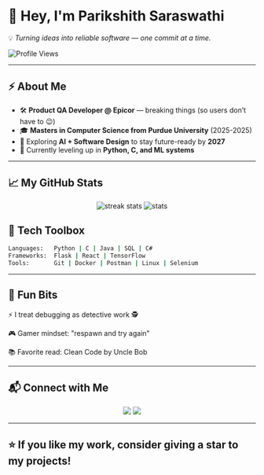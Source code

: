 # 👋 Hey, I'm Parikshith Saraswathi

💡 *Turning ideas into reliable software — one commit at a time.*  

![Profile Views](https://komarev.com/ghpvc/?username=Parikshith-S&color=brightgreen&style=for-the-badge)

---

## ⚡ About Me
- 🛠️ **Product QA Developer @ Epicor** — breaking things (so users don’t have to 😉)  
- 🎓 **Masters in Computer Science from Purdue University** (2025-2025)  
- 🤖 Exploring **AI + Software Design** to stay future-ready by **2027**  
- 🌱 Currently leveling up in **Python, C, and ML systems**  

---
## 📈 My GitHub Stats
<p align="center"> <img src="https://github-readme-streak-stats.herokuapp.com/?user=Parikshith-S&theme=radical" alt="streak stats"/> <img src="https://github-readme-stats.vercel.app/api?username=Parikshith-S&show_icons=true&theme=radical" alt="stats"/> </p>

## 🔧 Tech Toolbox
```bash
Languages:   Python | C | Java | SQL | C#
Frameworks:  Flask | React | TensorFlow
Tools:       Git | Docker | Postman | Linux | Selenium
```
---

## 🧩 Fun Bits

⚡ I treat debugging as detective work 🕵️

🎮 Gamer mindset: "respawn and try again"

📚 Favorite read: Clean Code by Uncle Bob

---

## 📬 Connect with Me
<p align="center"> <a href="https://www.linkedin.com/in/parikshith-s/"><img src="https://img.shields.io/badge/-LinkedIn-blue?logo=linkedin&style=for-the-badge"/></a> <a href="mailto:parikshith200@gmail.com"><img src="https://img.shields.io/badge/-Email-red?logo=gmail&style=for-the-badge"/></a> </p>

---

## ⭐ If you like my work, consider giving a star to my projects!


